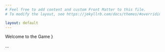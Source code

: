 ```yaml
---
# Feel free to add content and custom Front Matter to this file.
# To modify the layout, see https://jekyllrb.com/docs/themes/#overriding-theme-defaults

layout: default
---
```


<div class="tracking-wide leading-tight text-green-500 m-auto p-4 text-center">
  <p id="welcome">
    Welcome to the Game &#125;
  </p>
  <p id="timer" class="text-4xl">...</p>
</div>

<script>
// https://www.w3schools.com/howto/howto_js_countdown.asp
// Set the date we're counting down to
var countDownDate = new Date("Oct 31, 2019 00:00:00").getTime();

// Update the count down every 1 second
var x = setInterval(function() {

  // Get today's date and time
  var now = new Date().getTime();

  // Find the distance between now and the count down date
  var distance = countDownDate - now;

  // Time calculations for days, hours, minutes and seconds
  var days = Math.floor(distance / (1000 * 60 * 60 * 24));
  var hours = Math.floor((distance % (1000 * 60 * 60 * 24)) / (1000 * 60 * 60));
  var minutes = Math.floor((distance % (1000 * 60 * 60)) / (1000 * 60));
  var seconds = Math.floor((distance % (1000 * 60)) / 1000);

  // Display the result in the element with id="timer"
  document.getElementById("timer").innerHTML = days + " days " + hours +
  " hours " + minutes + " mins " + seconds + " secs";

  // If the count down is finished, write some text
  if (distance < 0) {
    clearInterval(x);
    document.getElementById("timer").innerHTML = "You're too late!";
  }
}, 1000);
</script>
